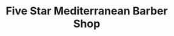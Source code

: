 ---
title: "Five Star Mediterranean Barber Shop"
url: /gordons-bay/five-star-mediterranean-barber-shop/
shop: Friseur
---